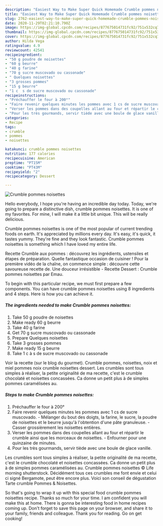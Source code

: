 ```yaml
---
description: "Easiest Way to Make Super Quick Homemade Crumble pommes noisettes"
title: "Easiest Way to Make Super Quick Homemade Crumble pommes noisettes"
slug: 2762-easiest-way-to-make-super-quick-homemade-crumble-pommes-noisettes
date: 2020-11-29T02:21:10.790Z
image: https://img-global.cpcdn.com/recipes/877675014731fc92/751x532cq70/crumble-pommes-noisettes-photo-principale-de-la-recette.jpg
thumbnail: https://img-global.cpcdn.com/recipes/877675014731fc92/751x532cq70/crumble-pommes-noisettes-photo-principale-de-la-recette.jpg
cover: https://img-global.cpcdn.com/recipes/877675014731fc92/751x532cq70/crumble-pommes-noisettes-photo-principale-de-la-recette.jpg
author: Hilda Vega
ratingvalue: 4.9
reviewcount: 42541
recipeingredient:
- "50 g poudre de noisettes"
- "60 g beurre"
- "40 g farine"
- "70 g sucre muscovado ou cassonade"
- " Quelques noisettes"
- "3 grosses pommes"
- "15 g beurre"
- "1 c  s de sucre muscovado ou cassonade"
recipeinstructions:
- "Préchauffer le four à 200°"
- "Faire revenir quelques minutes les pommes avec 1 cs de sucre muscovado. Mélanger du bout des doigts, la farine, le sucre, la poudre de noisettes et le beurre jusqu&#39;à l&#39;obtention d&#39;une pâte granuleuse. Casser grossièrement les noisettes entières."
- "Verser les pommes dans des coupelles allant au four et répartir le crumble ainsi que les morceaux de noisettes. Enfourner pour une quinzaine de minutes."
- "Pour les très gourmands, servir tiède avec une boule de glace vanille."
categories:
- Recipe
tags:
- crumble
- pommes
- noisettes

katakunci: crumble pommes noisettes 
nutrition: 177 calories
recipecuisine: American
preptime: "PT15M"
cooktime: "PT43M"
recipeyield: "2"
recipecategory: Dessert

---
```



![Crumble pommes noisettes](https://img-global.cpcdn.com/recipes/877675014731fc92/751x532cq70/crumble-pommes-noisettes-photo-principale-de-la-recette.jpg)

Hello everybody, I hope you're having an incredible day today. Today, we're going to prepare a distinctive dish, crumble pommes noisettes. It is one of my favorites. For mine, I will make it a little bit unique. This will be really delicious.

Crumble pommes noisettes is one of the most popular of current trending foods on earth. It's appreciated by millions every day. It's easy, it's quick, it tastes yummy. They're fine and they look fantastic. Crumble pommes noisettes is something which I have loved my entire life.

Recette Crumble aux pommes : découvrez les ingrédients, ustensiles et étapes de préparation. Quelle fantastique occasion de cuisiner ! Pour la première vidéo de la chaîne, on commence simple : découvre cette savoureuse recette de. Une douceur irrésistible - Recette Dessert : Crumble pommes noisettes par Emau.


To begin with this particular recipe, we must first prepare a few components. You can have crumble pommes noisettes using 8 ingredients and 4 steps. Here is how you can achieve it.

<!--inarticleads1-->

##### The ingredients needed to make Crumble pommes noisettes:

1. Take 50 g poudre de noisettes
1. Make ready 60 g beurre
1. Take 40 g farine
1. Get 70 g sucre muscovado ou cassonade
1. Prepare  Quelques noisettes
1. Take 3 grosses pommes
1. Make ready 15 g beurre
1. Take 1 c à s de sucre muscovado ou cassonade


Voir la recette (sur le blog du gourmet). Crumble pommes, noisettes, noix et miel pommes noix crumble noisettes dessert. Les crumbles sont tous simples à réaliser, la petite originalité de ma recette, c&#39;est le crumble chocolaté et noisettes concassées. Ca donne un petit plus à de simples pommes caramélisées au. 

<!--inarticleads2-->

##### Steps to make Crumble pommes noisettes:

1. Préchauffer le four à 200°
1. Faire revenir quelques minutes les pommes avec 1 cs de sucre muscovado. - Mélanger du bout des doigts, la farine, le sucre, la poudre de noisettes et le beurre jusqu&#39;à l&#39;obtention d&#39;une pâte granuleuse. - Casser grossièrement les noisettes entières.
1. Verser les pommes dans des coupelles allant au four et répartir le crumble ainsi que les morceaux de noisettes. - Enfourner pour une quinzaine de minutes.
1. Pour les très gourmands, servir tiède avec une boule de glace vanille.


Les crumbles sont tous simples à réaliser, la petite originalité de ma recette, c&#39;est le crumble chocolaté et noisettes concassées. Ca donne un petit plus à de simples pommes caramélisées au. Crumble pommes noisettes © Life morning shutterstock. Décidément tous ces crumbles me font envie et celui ci signé Bergamote, peut être encore plus. Voici son conseil de dégustation  Tarte crumble Pommes &amp; Noisettes. 

So that's going to wrap it up with this special food crumble pommes noisettes recipe. Thanks so much for your time. I am confident you will make this at home. There is gonna be interesting food in home recipes coming up. Don't forget to save this page on your browser, and share it to your family, friends and colleague. Thank you for reading. Go on get cooking!
